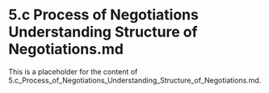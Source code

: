 # 5.c Process of Negotiations Understanding Structure of Negotiations.md

This is a placeholder for the content of 5.c_Process_of_Negotiations_Understanding_Structure_of_Negotiations.md.